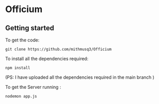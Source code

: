 # Officium

## Getting started

To get the code:

```
git clone https://github.com/mithmusq3/Officium
```

To install all the dependencies required:

```
npm install
```

(PS: I have uploaded all the dependencies required in the main branch )

To get the Server running :

```
nodemon app.js
```

